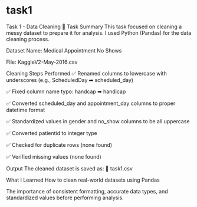 # task1
Task 1 - Data Cleaning 🧽
Task Summary
This task focused on cleaning a messy dataset to prepare it for analysis. I used Python (Pandas) for the data cleaning process.

Dataset
Name: Medical Appointment No Shows

File: KaggleV2-May-2016.csv

Cleaning Steps Performed
✅ Renamed columns to lowercase with underscores (e.g., ScheduledDay ➡ scheduled_day)

✅ Fixed column name typo: handcap ➡ handicap

✅ Converted scheduled_day and appointment_day columns to proper datetime format

✅ Standardized values in gender and no_show columns to be all uppercase

✅ Converted patientid to integer type

✅ Checked for duplicate rows (none found)

✅ Verified missing values (none found)

Output
The cleaned dataset is saved as:
📁 task1.csv

What I Learned
How to clean real-world datasets using Pandas

The importance of consistent formatting, accurate data types, and standardized values before performing analysis.

